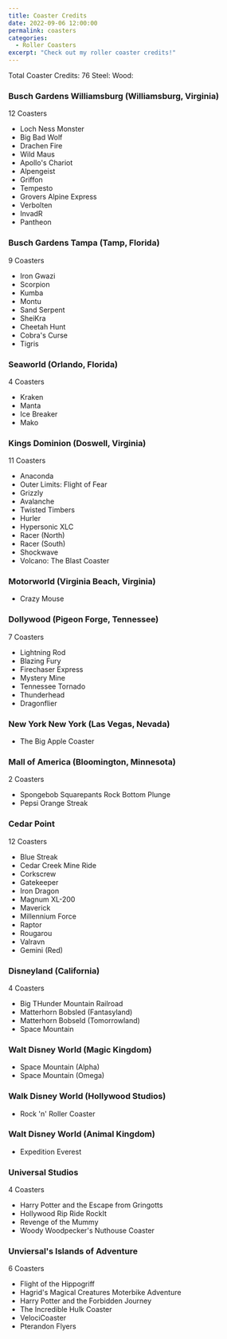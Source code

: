 ```yaml
---
title: Coaster Credits
date: 2022-09-06 12:00:00
permalink: coasters
categories:
  - Roller Coasters
excerpt: "Check out my roller coaster credits!"
---
```


Total Coaster Credits: 76
Steel:
Wood:

### Busch Gardens Williamsburg (Williamsburg, Virginia)

12 Coasters

* Loch Ness Monster
* Big Bad Wolf
* Drachen Fire
* Wild Maus
* Apollo's Chariot
* Alpengeist
* Griffon
* Tempesto
* Grovers Alpine Express
* Verbolten
* InvadR
* Pantheon

### Busch Gardens Tampa (Tamp, Florida)

9 Coasters

* Iron Gwazi
* Scorpion
* Kumba
* Montu
* Sand Serpent
* SheiKra
* Cheetah Hunt
* Cobra's Curse
* Tigris

### Seaworld (Orlando, Florida)

4 Coasters 

* Kraken
* Manta
* Ice Breaker
* Mako

### Kings Dominion (Doswell, Virginia)

11 Coasters

* Anaconda
* Outer Limits: Flight of Fear
* Grizzly
* Avalanche
* Twisted Timbers
* Hurler
* Hypersonic XLC
* Racer (North)
* Racer (South)
* Shockwave
* Volcano: The Blast Coaster

### Motorworld (Virginia Beach, Virginia)

* Crazy Mouse

### Dollywood (Pigeon Forge, Tennessee)

7 Coasters

* Lightning Rod
* Blazing Fury
* Firechaser Express
* Mystery Mine
* Tennessee Tornado
* Thunderhead
* Dragonflier

### New York New York (Las Vegas, Nevada)

* The Big Apple Coaster

### Mall of America (Bloomington, Minnesota)

2 Coasters

* Spongebob Squarepants Rock Bottom Plunge
* Pepsi Orange Streak

### Cedar Point

12 Coasters

* Blue Streak
* Cedar Creek Mine Ride
* Corkscrew
* Gatekeeper
* Iron Dragon
* Magnum XL-200
* Maverick
* Millennium Force
* Raptor
* Rougarou
* Valravn
* Gemini (Red)

### Disneyland (California)

4 Coasters

* Big THunder Mountain Railroad
* Matterhorn Bobsled (Fantasyland)
* Matterhorn Bobseld (Tomorrowland)
* Space Mountain

### Walt Disney World (Magic Kingdom)

* Space Mountain (Alpha)
* Space Mountain (Omega)

### Walk Disney World (Hollywood Studios)

* Rock 'n' Roller Coaster

### Walt Disney World (Animal Kingdom)

* Expedition Everest

### Universal Studios

4 Coasters

* Harry Potter and the Escape from Gringotts
* Hollywood Rip Ride RockIt
* Revenge of the Mummy
* Woody Woodpecker's Nuthouse Coaster

### Unviersal's Islands of Adventure

6 Coasters

* Flight of the Hippogriff
* Hagrid's Magical Creatures Moterbike Adventure
* Harry Potter and the Forbidden Journey
* The Incredible Hulk Coaster
* VelociCoaster
* Pterandon Flyers

